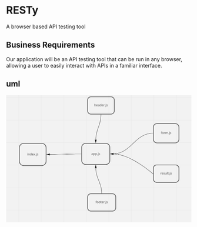 # RESTy

A browser based API testing tool

## Business Requirements

Our application will be an API testing tool that can be run in any browser, allowing a user to easily interact with APIs in a familiar interface.

## uml 
![uml](./uml.PNG)